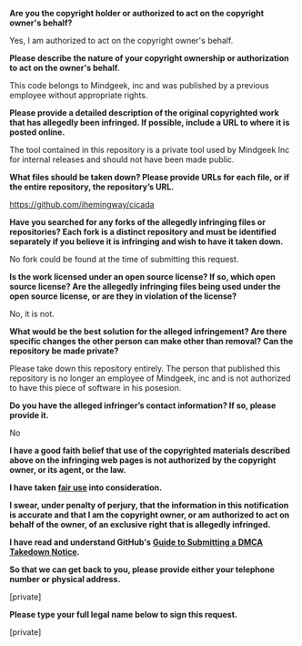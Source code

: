 **Are you the copyright holder or authorized to act on the copyright owner's behalf?**

Yes, I am authorized to act on the copyright owner's behalf.

**Please describe the nature of your copyright ownership or authorization to act on the owner's behalf.**

This code belongs to Mindgeek, inc and was published by a previous employee without appropriate rights.

**Please provide a detailed description of the original copyrighted work that has allegedly been infringed. If possible, include a URL to where it is posted online.**

The tool contained in this repository is a private tool used by Mindgeek Inc for internal releases and should not have been made public.

**What files should be taken down? Please provide URLs for each file, or if the entire repository, the repository’s URL.**

https://github.com/ihemingway/cicada

**Have you searched for any forks of the allegedly infringing files or repositories? Each fork is a distinct repository and must be identified separately if you believe it is infringing and wish to have it taken down.**

No fork could be found at the time of submitting this request.

**Is the work licensed under an open source license? If so, which open source license? Are the allegedly infringing files being used under the open source license, or are they in violation of the license?**

No, it is not.

**What would be the best solution for the alleged infringement? Are there specific changes the other person can make other than removal? Can the repository be made private?**

Please take down this repository entirely. The person that published this repository is no longer an employee of Mindgeek, inc and is not authorized to have this piece of software in his posesion.

**Do you have the alleged infringer’s contact information? If so, please provide it.**

No

**I have a good faith belief that use of the copyrighted materials described above on the infringing web pages is not authorized by the copyright owner, or its agent, or the law.**

**I have taken <a href="https://www.lumendatabase.org/topics/22">fair use</a> into consideration.**

**I swear, under penalty of perjury, that the information in this notification is accurate and that I am the copyright owner, or am authorized to act on behalf of the owner, of an exclusive right that is allegedly infringed.**

**I have read and understand GitHub's <a href="https://help.github.com/articles/guide-to-submitting-a-dmca-takedown-notice/">Guide to Submitting a DMCA Takedown Notice</a>.**

**So that we can get back to you, please provide either your telephone number or physical address.**

[private]

**Please type your full legal name below to sign this request.**

[private]
